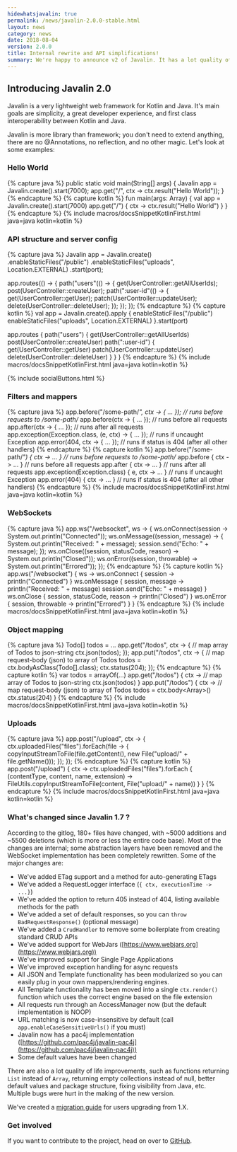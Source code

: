 ```yaml
---
hidewhatsjavalin: true
permalink: /news/javalin-2.0.0-stable.html
layout: news
category: news
date: 2018-08-04
version: 2.0.0
title: Internal rewrite and API simplifications!
summary: We're happy to announce v2 of Javalin. It has a lot quality of life improvements and new features, plus some breaking changes
---
```


## Introducing Javalin 2.0

Javalin is a very lightweight web framework for Kotlin and Java.
It's main goals are simplicity, a great developer experience, and first class interoperability between Kotlin and Java.

Javalin is more library than framework; you don't need to extend anything, 
there are no @Annotations, no reflection, and no other magic. Let's look at some examples:

### Hello World
{% capture java %}
public static void main(String[] args) {
    Javalin app = Javalin.create().start(7000);
    app.get("/", ctx -> ctx.result("Hello World"));
}
{% endcapture %}
{% capture kotlin %}
fun main(args: Array<String>) {
    val app = Javalin.create().start(7000)
    app.get("/") { ctx -> ctx.result("Hello World") }
}
{% endcapture %}
{% include macros/docsSnippetKotlinFirst.html java=java kotlin=kotlin %}

### API structure and server config
{% capture java %}
Javalin app = Javalin.create()
    .enableStaticFiles("/public")
    .enableStaticFiles("uploads", Location.EXTERNAL)
    .start(port);

app.routes(() -> {
    path("users"(() -> {
        get(UserController::getAllUserIds);
        post(UserController::createUser);
        path(":user-id"(() -> {
            get(UserController::getUser);
            patch(UserController::updateUser);
            delete(UserController::deleteUser);
        });
    });
});
{% endcapture %}
{% capture kotlin %}
val app = Javalin.create().apply {
    enableStaticFiles("/public")
    enableStaticFiles("uploads", Location.EXTERNAL)
}.start(port)

app.routes {
    path("users") {
        get(UserController::getAllUserIds)
        post(UserController::createUser)
        path(":user-id") {
            get(UserController::getUser)
            patch(UserController::updateUser)
            delete(UserController::deleteUser)
        }
    }
}
{% endcapture %}
{% include macros/docsSnippetKotlinFirst.html java=java kotlin=kotlin %}

<div class="smaller-social-btns">{% include socialButtons.html %}</div>

### Filters and mappers
{% capture java %}
app.before("/some-path/*", ctx -> { ... }); // runs before requests to /some-path/*
app.before(ctx -> { ... }); // runs before all requests
app.after(ctx -> { ... }); // runs after all requests
app.exception(Exception.class, (e, ctx) -> { ... }); // runs if uncaught Exception
app.error(404, ctx -> { ... }); // runs if status is 404 (after all other handlers)
{% endcapture %}
{% capture kotlin %}
app.before("/some-path/*") { ctx ->  ... } // runs before requests to /some-path/*
app.before { ctx -> ... } // runs before all requests
app.after { ctx -> ... } // runs after all requests
app.exception(Exception.class) { e, ctx -> ... } // runs if uncaught Exception
app.error(404) { ctx -> ... } // runs if status is 404 (after all other handlers)
{% endcapture %}
{% include macros/docsSnippetKotlinFirst.html java=java kotlin=kotlin %}

### WebSockets
{% capture java %}
app.ws("/websocket", ws -> {
    ws.onConnect(session -> System.out.println("Connected"));
    ws.onMessage((session, message) -> {
        System.out.println("Received: " + message);
        session.send("Echo: " + message);
    });
    ws.onClose((session, statusCode, reason) -> System.out.println("Closed"));
    ws.onError((session, throwable) -> System.out.println("Errored"));
});
{% endcapture %}
{% capture kotlin %}
app.ws("/websocket") { ws ->
    ws.onConnect { session -> println("Connected") }
    ws.onMessage { session, message ->
        println("Received: " + message)
        session.send("Echo: " + message)
    }
    ws.onClose { session, statusCode, reason -> println("Closed") }
    ws.onError { session, throwable -> println("Errored") }
}
{% endcapture %}
{% include macros/docsSnippetKotlinFirst.html java=java kotlin=kotlin %}

### Object mapping

{% capture java %}
Todo[] todos = ...
app.get("/todos", ctx -> { // map array of Todos to json-string
    ctx.json(todos);
});
app.put("/todos", ctx -> { // map request-body (json) to array of Todos
    todos = ctx.bodyAsClass(Todo[].class);
    ctx.status(204);
});
{% endcapture %}
{% capture kotlin %}
var todos = arrayOf(...)
app.get("/todos") { ctx -> // map array of Todos to json-string
    ctx.json(todos)
}
app.put("/todos") { ctx -> // map request-body (json) to array of Todos
    todos = ctx.body<Array<Todo>>()
    ctx.status(204)
}
{% endcapture %}
{% include macros/docsSnippetKotlinFirst.html java=java kotlin=kotlin %}

### Uploads
{% capture java %}
app.post("/upload", ctx -> {
    ctx.uploadedFiles("files").forEach(file -> {
        copyInputStreamToFile(file.getContent(), new File("upload/" + file.getName()));
    });
});
{% endcapture %}
{% capture kotlin %}
app.post("/upload") { ctx ->
    ctx.uploadedFiles("files").forEach { (contentType, content, name, extension) ->
        FileUtils.copyInputStreamToFile(content, File("upload/" + name))
    }
}
{% endcapture %}
{% include macros/docsSnippetKotlinFirst.html java=java kotlin=kotlin %}

### What's changed since Javalin 1.7 ?
According to the gitlog, 180+ files have changed, with ~5000 additions and ~5500 deletions (which is more or less the entire code base).
Most of the changes are internal; some abstraction layers have been removed and the WebSocket implementation has been completely rewritten.
Some of the major changes are:
* We've added ETag support and a method for auto-generating ETags
* We've added a RequestLogger interface (`{ ctx, executionTime -> ...}`)
* We've added the option to return 405 instead of 404, listing available methods for the path
* We've added a set of default responses, so you can `throw BadRequestResponse()` (optional message)
* We've added a `CrudHandler` to remove some boilerplate from creating standard CRUD APIs
* We've added support for WebJars ([https://www.webjars.org](https://www.webjars.org))
* We've improved support for Single Page Applications
* We've improved exception handling for async requests
* All JSON and Template functionality has been modularized so you can easily plug in your own mappers/rendering engines.
* All Template functionality has been moved into a single `ctx.render()` function which uses the correct engine based on the file extension
* All requests run through an AccessManager now (but the default implementation is NOOP)
* URL matching is now case-insensitive by default (call `app.enableCaseSensitiveUrls()` if you must)
* Javalin now has a pac4j implementation ([https://github.com/pac4j/javalin-pac4j](https://github.com/pac4j/javalin-pac4j))
* Some default values have been changed

There are also a lot quality of life improvements, such as functions returning `List` instead of `Array`, returning empty collections instead of null,
better default values and package structure, fixing visibility from Java, etc. Multiple bugs were hurt in the making of the new version.

We've created a [migration guide](/migration-guide-javalin-1-to-2) for users upgrading from 1.X.

### Get involved
If you want to contribute to the project, head on over to [GitHub](https://github.com/tipsy/javalin).
